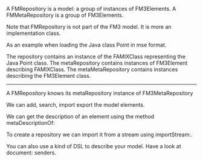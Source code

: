 A FMRepository is a model: a group of instances of FM3Elements.
A FMMetaRepository is a group of FM3Elements. 

Note that FMRepository is not part of the FM3 model. It is more an implementation class. 

As an example when loading the Java class Point in mse format.

The repository contains an instance of the FAMIXClass representing the Java Point class. 
The metaRepository contains instances of FM3Element describing FAMIXClass. 
The metaMetaRepository contains instances describing the FM3Element class.


-----

A FMRepository knows its metaRepository instance of FM3MetaRepository

We can add, search, import export the model elements. 

We can get the description of an element using the method metaDescriptionOf:


To create a repository we can import it from a stream using importStream:.

You can also use a kind of DSL to describe your model. Have a look at document: senders. 


